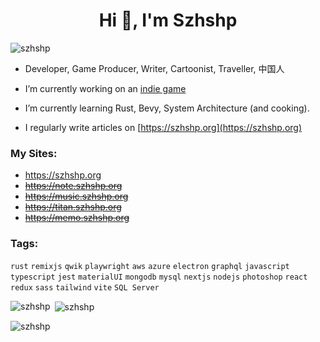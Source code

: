 <h1 align="center">Hi 👋, I'm Szhshp</h1>

<p align="left"> <img src="https://komarev.com/ghpvc/?username=szhshp&label=Profile%20views&color=0e75b6&style=flat" alt="szhshp" /> </p>

- Developer, Game Producer, Writer, Cartoonist, Traveller, 中国人

- I’m currently working on an [indie game](https://shorturl.at/fAqCy)

- I’m currently learning Rust, Bevy, System Architecture (and cooking).

- I regularly write articles on [https://szhshp.org](https://szhshp.org)

<h3 align="left">My Sites:</h3>

- https://szhshp.org
- ~~https://note.szhshp.org~~
- ~~https://music.szhshp.org~~
- ~~https://titan.szhshp.org~~
- ~~https://memo.szhshp.org~~

<h3 align="left">Tags:</h3>

`rust` `remixjs` `qwik` `playwright` `aws` `azure` `electron` `graphql`  `javascript` `typescript` `jest` `materialUI` `mongodb` `mysql` `nextjs` `nodejs` `photoshop` `react` `redux` `sass` `tailwind` `vite` `SQL Server`

<p><img align="left" src="https://github-readme-stats.vercel.app/api/top-langs?username=szhshp&show_icons=true&locale=en&layout=compact" alt="szhshp" /></p>

<p>&nbsp;<img align="center" src="https://github-readme-stats.vercel.app/api?username=szhshp&show_icons=true&locale=en" alt="szhshp" /></p>

<p><img align="center" src="https://github-readme-streak-stats.herokuapp.com/?user=szhshp&" alt="szhshp" /></p>
